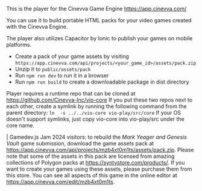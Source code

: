 This is the player for the Cinevva Game Engine https://app.cinevva.com/

You can use it to build portable HTML packs for your video games created with the Cinevva Engine.

The player also utilizes Capacitor by Ionic to publish your games on mobile platforms.

* Create a pack of your game assets by visiting `https://app.cinevva.com/api/projects/<your_game_id>/assets/pack.zip`
* Unzip it to `public/assets/pack`
* Run `npm run dev` to run it in a browser
* Run `npm run build` to create a downloadable package in dist directory

Player requires a runtime repo that can be cloned at https://github.com/Cinevva-Inc/vio-core
If you put these two repos next to each other, create a symlink by running the following command from the parent directory:
`ln  -s ../../vio-core vio-play/src/core`
If your OS doesn't support symlinks, just copy vio-core into vio-play/src under the core name.

| Gamedev.js Jam 2024 visitors: to rebuild the *Mark Yeager and Genesis Vault* game submission, download the game assets pack at https://app.cinevva.com/api/projects/mzb4xt0m1ts/assets/pack.zip. Please note that some of the assets in this pack are licensed from amazing collections of Polygon packs at https://syntystore.com/products/. If you want to create your games using these assets, please purchase them from this store. You can see all aspects of this game in the online editor at https://app.cinevva.com/edit/mzb4xt0m1ts.
